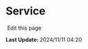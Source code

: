 <script setup>
    import Docs from "@lesli-dev/components/lesli-working.vue"
</script>

# Service

<Docs />
<section class="lesli-documentation-footer">
    <p><a><i class="ri-external-link-fill"></i>&nbsp;Edit this page</a><p/>
    <p><b>Last Update: </b>2024/11/11 04:20</p>
</section>
<!-- This code was automatically generated -->
<!-- to update this docs please run rake docs:build -->
